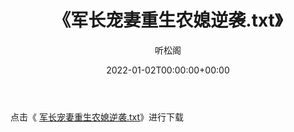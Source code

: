 ﻿---
title:  《军长宠妻重生农媳逆袭.txt》
date:   2022-01-02T00:00:00+00:00
author: 听松阁
layout: post
permalink: /军长宠妻重生农媳逆袭/
categories: 小说
tags: [小说]
---

点击《 [军长宠妻重生农媳逆袭.txt](http://img.660000.xyz/bookstukust/book/bntxt/10/军长宠妻重生农媳逆袭.txt)》进行下载